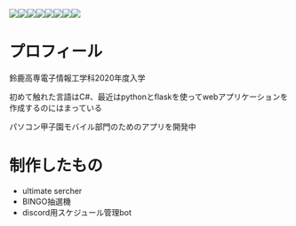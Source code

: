 <img src="https://img.shields.io/badge/-TypeScript-007ACC.svg?logo=typescript&style=flat"><img src="https://img.shields.io/badge/-Python-F9DC3E.svg?logo=python&style=flat"><img src="https://img.shields.io/badge/-CSS3-1572B6.svg?logo=css3&style=flat"><img src="https://img.shields.io/badge/-HTML5-333.svg?logo=html5&style=flat"><img src="https://img.shields.io/badge/-Flask-000000.svg?logo=flask&style=flat"><img src="https://img.shields.io/badge/-React-555.svg?logo=react&style=flat"><img src="https://img.shields.io/badge/-Ubuntu-6F52B5.svg?logo=ubuntu&style=flat"><img src="https://img.shields.io/badge/-Apache-D22128.svg?logo=apache&style=flat">

# プロフィール
鈴鹿高専電子情報工学科2020年度入学

初めて触れた言語はC#、最近はpythonとflaskを使ってwebアプリケーションを作成するのにはまっている

パソコン甲子園モバイル部門のためのアプリを開発中


# 制作したもの
- ultimate sercher
- BINGO抽選機
- discord用スケジュール管理bot
